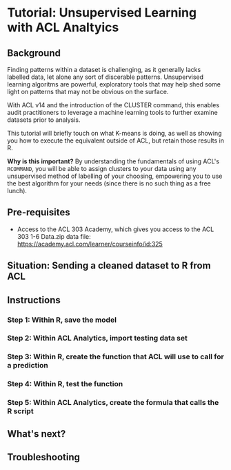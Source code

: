 # Tutorial: Unsupervised Learning with ACL Analtyics

## Background

Finding patterns within a dataset is challenging, as it generally lacks labelled data, let alone any sort of discerable patterns. Unsupervised learning algoritms are powerful, exploratory tools that may help shed some light on patterns that may not be obvious on the surface.

With ACL v14 and the introduction of the CLUSTER command, this enables audit practitioners to leverage a machine learning tools to further examine datasets prior to analysis.

This tutorial will briefly touch on what K-means is doing, as well as showing you how to execute the equivalent outside of ACL, but retain those results in R.

**Why is this important?** 
By understanding the fundamentals of using ACL's ```RCOMMAND```, you will be able to assign clusters to your data using any unsupervised method of labelling of your choosing, empowering you to use the best algorithm for your needs (since there is no such thing as a free lunch).

## Pre-requisites

* Access to the ACL 303 Academy, which gives you access to the ACL 303 1-6 Data.zip data file: https://academy.acl.com/learner/courseinfo/id:325 

## Situation: Sending a cleaned dataset to R from ACL



## Instructions
### Step 1: Within R, save the model

### Step 2: Within ACL Analytics, import testing data set

### Step 3: Within R, create the function that ACL will use to call for a prediction

### Step 4: Within R, test the function

### Step 5: Within ACL Analytics, create the formula that calls the R script

## What's next?

## Troubleshooting
